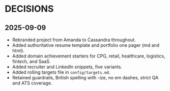 # DECISIONS

## 2025-09-09
- Rebranded project from Amanda to Cassandra throughout.
- Added authoritative resume template and portfolio one pager (md and html).
- Added domain achievement starters for CPG, retail, healthcare, logistics, fintech, and SaaS.
- Added recruiter and LinkedIn snippets, five variants.
- Added rolling targets file in `config/targets.md`.
- Retained guardrails, British spelling with -ize, no em dashes, strict QA and ATS coverage.

